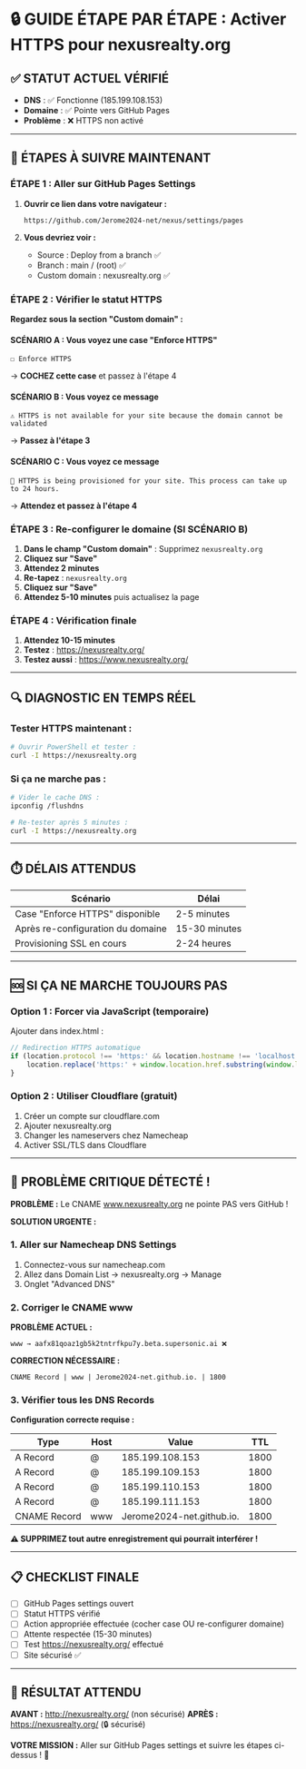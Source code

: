 # 🔒 GUIDE ÉTAPE PAR ÉTAPE : Activer HTTPS pour nexusrealty.org

## ✅ STATUT ACTUEL VÉRIFIÉ
- **DNS** : ✅ Fonctionne (185.199.108.153)
- **Domaine** : ✅ Pointe vers GitHub Pages
- **Problème** : ❌ HTTPS non activé

---

## 🎯 ÉTAPES À SUIVRE MAINTENANT

### ÉTAPE 1 : Aller sur GitHub Pages Settings
1. **Ouvrir ce lien dans votre navigateur :**
   ```
   https://github.com/Jerome2024-net/nexus/settings/pages
   ```

2. **Vous devriez voir :**
   - Source : Deploy from a branch ✅
   - Branch : main / (root) ✅
   - Custom domain : nexusrealty.org ✅

### ÉTAPE 2 : Vérifier le statut HTTPS
**Regardez sous la section "Custom domain" :**

#### SCÉNARIO A : Vous voyez une case "Enforce HTTPS" 
```
☐ Enforce HTTPS
```
→ **COCHEZ cette case** et passez à l'étape 4

#### SCÉNARIO B : Vous voyez ce message
```
⚠️ HTTPS is not available for your site because the domain cannot be validated
```
→ **Passez à l'étape 3**

#### SCÉNARIO C : Vous voyez ce message
```
🔄 HTTPS is being provisioned for your site. This process can take up to 24 hours.
```
→ **Attendez et passez à l'étape 4**

### ÉTAPE 3 : Re-configurer le domaine (SI SCÉNARIO B)
1. **Dans le champ "Custom domain"** : Supprimez `nexusrealty.org`
2. **Cliquez sur "Save"**
3. **Attendez 2 minutes**
4. **Re-tapez** : `nexusrealty.org`
5. **Cliquez sur "Save"**
6. **Attendez 5-10 minutes** puis actualisez la page

### ÉTAPE 4 : Vérification finale
1. **Attendez 10-15 minutes**
2. **Testez** : https://nexusrealty.org/
3. **Testez aussi** : https://www.nexusrealty.org/

---

## 🔍 DIAGNOSTIC EN TEMPS RÉEL

### Tester HTTPS maintenant :
```bash
# Ouvrir PowerShell et tester :
curl -I https://nexusrealty.org
```

### Si ça ne marche pas :
```bash
# Vider le cache DNS :
ipconfig /flushdns

# Re-tester après 5 minutes :
curl -I https://nexusrealty.org
```

---

## ⏱️ DÉLAIS ATTENDUS

| Scénario | Délai |
|----------|-------|
| Case "Enforce HTTPS" disponible | 2-5 minutes |
| Après re-configuration du domaine | 15-30 minutes |
| Provisioning SSL en cours | 2-24 heures |

---

## 🆘 SI ÇA NE MARCHE TOUJOURS PAS

### Option 1 : Forcer via JavaScript (temporaire)
Ajouter dans index.html :
```javascript
// Redirection HTTPS automatique
if (location.protocol !== 'https:' && location.hostname !== 'localhost') {
    location.replace('https:' + window.location.href.substring(window.location.protocol.length));
}
```

### Option 2 : Utiliser Cloudflare (gratuit)
1. Créer un compte sur cloudflare.com
2. Ajouter nexusrealty.org
3. Changer les nameservers chez Namecheap
4. Activer SSL/TLS dans Cloudflare

---

## 🚨 PROBLÈME CRITIQUE DÉTECTÉ !

**PROBLÈME :** Le CNAME www.nexusrealty.org ne pointe PAS vers GitHub !

**SOLUTION URGENTE :**

### 1. Aller sur Namecheap DNS Settings
1. Connectez-vous sur namecheap.com
2. Allez dans Domain List → nexusrealty.org → Manage
3. Onglet "Advanced DNS"

### 2. Corriger le CNAME www
**PROBLÈME ACTUEL :**
```
www → aafx81qoaz1gb5k2tntrfkpu7y.beta.supersonic.ai ❌
```

**CORRECTION NÉCESSAIRE :**
```
CNAME Record | www | Jerome2024-net.github.io. | 1800
```

### 3. Vérifier tous les DNS Records
**Configuration correcte requise :**

| Type | Host | Value | TTL |
|------|------|-------|-----|
| A Record | @ | 185.199.108.153 | 1800 |
| A Record | @ | 185.199.109.153 | 1800 |
| A Record | @ | 185.199.110.153 | 1800 |
| A Record | @ | 185.199.111.153 | 1800 |
| CNAME Record | www | Jerome2024-net.github.io. | 1800 |

**⚠️ SUPPRIMEZ tout autre enregistrement qui pourrait interférer !**

---

## 📋 CHECKLIST FINALE

- [ ] GitHub Pages settings ouvert
- [ ] Statut HTTPS vérifié
- [ ] Action appropriée effectuée (cocher case OU re-configurer domaine)
- [ ] Attente respectée (15-30 minutes)
- [ ] Test https://nexusrealty.org/ effectué
- [ ] Site sécurisé ✅

---

## 🎯 RÉSULTAT ATTENDU

**AVANT :** http://nexusrealty.org/ (non sécurisé)
**APRÈS :** https://nexusrealty.org/ (🔒 sécurisé)

**VOTRE MISSION :** Aller sur GitHub Pages settings et suivre les étapes ci-dessus ! 🚀
